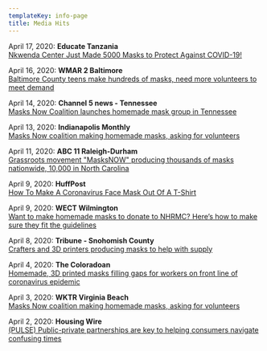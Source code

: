 ```yaml
---
templateKey: info-page
title: Media Hits
---
```

April 17, 2020: **Educate Tanzania**\
[Nkwenda Center Just Made 5000 Masks to Protect Against COVID-19!](http://educatetanzania.org/2020/04/covid19-5000-masks-counting/?fbclid=IwAR0vET5eVqlvGIVMrTiMn-o32_d2cp3pZjtPUOM7qLp0eJX4O_UtBzPEbwQ)

April 16, 2020: **WMAR 2 Baltimore**\
[Baltimore County teens make hundreds of masks, need more volunteers to meet demand](https://www.wmar2news.com/were-open/stronger2gether/baltimore-county-teens-make-hundreds-of-masks-need-more-volunteers-to-meet-demand)

April 14, 2020: **Channel 5 news - Tennessee**\
[Masks Now Coalition launches homemade mask group in Tennessee](https://www.newschannel5.com/news/masks-now-coalition-launches-homemade-mask-group-in-tennessee)

April 13, 2020: **Indianapolis Monthly**\
[Masks Now coalition making homemade masks, asking for volunteers](https://www.indianapolismonthly.com/arts-and-culture/how-to-volunteer-and-provide-help-to-local-resources#.XpWfJ9jv6po.facebook)

April 11, 2020: **ABC 11 Raleigh-Durham**\
[Grassroots movement "MasksNOW" producing thousands of masks nationwide, 10,000 in North Carolina](https://abc11.com/masksnow-the-coalition-masks-now-volunteerpatterns/6096098/)

April 9, 2020: **HuffPost**\
[How To Make A Coronavirus Face Mask Out Of A T-Shirt](https://www.huffpost.com/entry/how-to-make-t-shirt-face-mask-coronavirus_l_5e8f2f06c5b6b371812d15af?guccounter=1)

April 9, 2020: **WECT Wilmington**\
[Want to make homemade masks to donate to NHRMC? Here’s how to make sure they fit the guidelines](https://www.wect.com/2020/04/09/want-make-homemade-masks-donate-nhrmc-heres-how-make-sure-they-fit-guidelines/)

April 8, 2020: **Tribune - Snohomish County**\
[Crafters and 3D printers producing masks to help with supply](http://www.snoho.com/html/stories_2020/04082020_mask_makers.html)

April 4, 2020: **The Coloradoan**\
[Homemade, 3D printed masks filling gaps for workers on front line of coronavirus epidemic](https://www.coloradoan.com/story/news/2020/04/04/coronavirus-colorado-homemade-3-d-printed-masks-filling-gaps/5087018002/)

April 3, 2020: **WKTR Virginia Beach**\
[Masks Now coalition making homemade masks, asking for volunteers](https://www.wtkr.com/news/masks-now-coalition-making-homemade-masks-ask-for-volunteers)

April 2, 2020: **Housing Wire**\
[(PULSE) Public-private partnerships are key to helping consumers navigate confusing times](https://www.housingwire.com/articles/pulse-public-private-partnerships-are-key-to-helping-consumers-navigate-confusing-times/)
